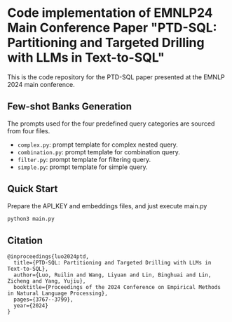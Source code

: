 # Code implementation of EMNLP24 Main Conference Paper "PTD-SQL: Partitioning and Targeted Drilling with LLMs in Text-to-SQL"

This is the code repository for the PTD-SQL paper presented at the EMNLP 2024 main conference.

## Few-shot Banks Generation

The prompts used for the four predefined query categories are sourced from four files.

* `complex.py`: prompt template for complex nested query.
* `combination.py`: prompt template for combination query.
* `filter.py`: prompt template for filtering query.
* `simple.py`: prompt template for simple query.

## Quick Start

Prepare the API_KEY and embeddings files, and just execute main.py

```python
python3 main.py
```

## Citation

```
@inproceedings{luo2024ptd,
  title={PTD-SQL: Partitioning and Targeted Drilling with LLMs in Text-to-SQL},
  author={Luo, Ruilin and Wang, Liyuan and Lin, Binghuai and Lin, Zicheng and Yang, Yujiu},
  booktitle={Proceedings of the 2024 Conference on Empirical Methods in Natural Language Processing},
  pages={3767--3799},
  year={2024}
}
```

